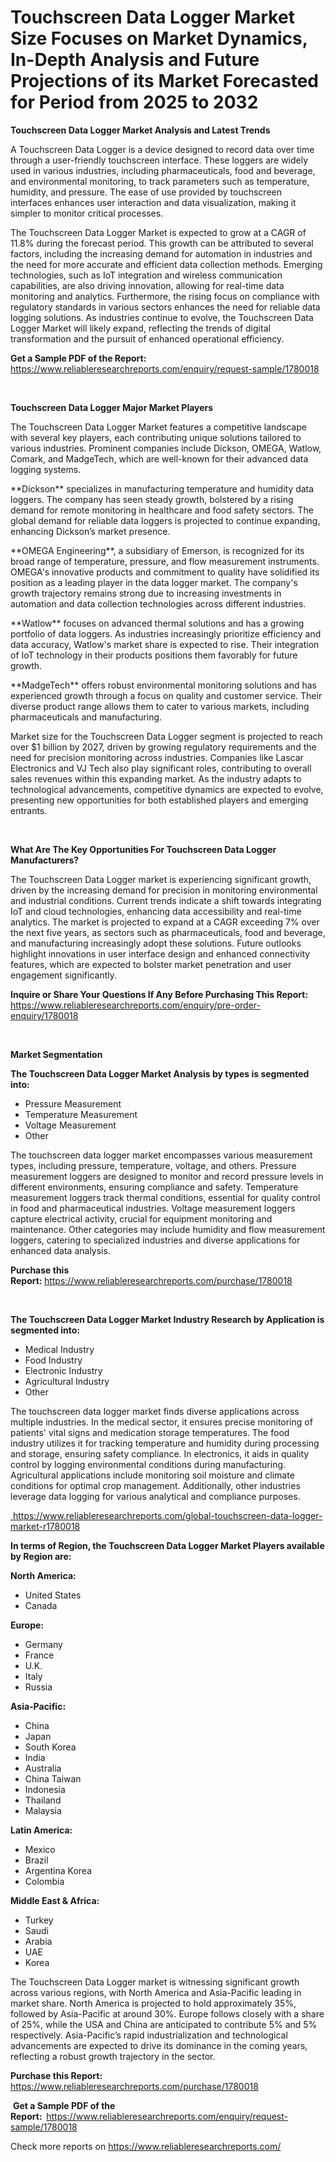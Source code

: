 <p><h1>Touchscreen Data Logger Market Size Focuses on Market Dynamics, In-Depth Analysis and Future Projections of its Market Forecasted for Period from 2025 to 2032</h1></p><p><strong>Touchscreen Data Logger Market Analysis and Latest Trends</strong></p>
<p><p>A Touchscreen Data Logger is a device designed to record data over time through a user-friendly touchscreen interface. These loggers are widely used in various industries, including pharmaceuticals, food and beverage, and environmental monitoring, to track parameters such as temperature, humidity, and pressure. The ease of use provided by touchscreen interfaces enhances user interaction and data visualization, making it simpler to monitor critical processes.</p><p>The Touchscreen Data Logger Market is expected to grow at a CAGR of 11.8% during the forecast period. This growth can be attributed to several factors, including the increasing demand for automation in industries and the need for more accurate and efficient data collection methods. Emerging technologies, such as IoT integration and wireless communication capabilities, are also driving innovation, allowing for real-time data monitoring and analytics. Furthermore, the rising focus on compliance with regulatory standards in various sectors enhances the need for reliable data logging solutions. As industries continue to evolve, the Touchscreen Data Logger Market will likely expand, reflecting the trends of digital transformation and the pursuit of enhanced operational efficiency.</p></p>
<p><strong>Get a Sample PDF of the Report:&nbsp;</strong> <a href="https://www.reliableresearchreports.com/enquiry/request-sample/1780018?utm_campaign=3517&utm_medium=2&utm_source=Github&utm_content=ia&utm_term=25032025&utm_id=touchscreen-data-logger">https://www.reliableresearchreports.com/enquiry/request-sample/1780018</a></p>
<p>&nbsp;</p>
<p><strong>Touchscreen Data Logger Major Market Players</strong></p>
<p><p>The Touchscreen Data Logger Market features a competitive landscape with several key players, each contributing unique solutions tailored to various industries. Prominent companies include Dickson, OMEGA, Watlow, Comark, and MadgeTech, which are well-known for their advanced data logging systems.</p><p>**Dickson** specializes in manufacturing temperature and humidity data loggers. The company has seen steady growth, bolstered by a rising demand for remote monitoring in healthcare and food safety sectors. The global demand for reliable data loggers is projected to continue expanding, enhancing Dickson’s market presence.</p><p>**OMEGA Engineering**, a subsidiary of Emerson, is recognized for its broad range of temperature, pressure, and flow measurement instruments. OMEGA's innovative products and commitment to quality have solidified its position as a leading player in the data logger market. The company's growth trajectory remains strong due to increasing investments in automation and data collection technologies across different industries.</p><p>**Watlow** focuses on advanced thermal solutions and has a growing portfolio of data loggers. As industries increasingly prioritize efficiency and data accuracy, Watlow's market share is expected to rise. Their integration of IoT technology in their products positions them favorably for future growth.</p><p>**MadgeTech** offers robust environmental monitoring solutions and has experienced growth through a focus on quality and customer service. Their diverse product range allows them to cater to various markets, including pharmaceuticals and manufacturing.</p><p>Market size for the Touchscreen Data Logger segment is projected to reach over $1 billion by 2027, driven by growing regulatory requirements and the need for precision monitoring across industries. Companies like Lascar Electronics and VJ Tech also play significant roles, contributing to overall sales revenues within this expanding market. As the industry adapts to technological advancements, competitive dynamics are expected to evolve, presenting new opportunities for both established players and emerging entrants.</p></p>
<p>&nbsp;</p>
<p><strong>What Are The Key Opportunities For Touchscreen Data Logger Manufacturers?</strong></p>
<p><p>The Touchscreen Data Logger market is experiencing significant growth, driven by the increasing demand for precision in monitoring environmental and industrial conditions. Current trends indicate a shift towards integrating IoT and cloud technologies, enhancing data accessibility and real-time analytics. The market is projected to expand at a CAGR exceeding 7% over the next five years, as sectors such as pharmaceuticals, food and beverage, and manufacturing increasingly adopt these solutions. Future outlooks highlight innovations in user interface design and enhanced connectivity features, which are expected to bolster market penetration and user engagement significantly.</p></p>
<p><strong>Inquire or Share Your Questions If Any Before Purchasing This Report:</strong> <a href="https://www.reliableresearchreports.com/enquiry/pre-order-enquiry/1780018?utm_campaign=3517&utm_medium=2&utm_source=Github&utm_content=ia&utm_term=25032025&utm_id=touchscreen-data-logger">https://www.reliableresearchreports.com/enquiry/pre-order-enquiry/1780018</a></p>
<p>&nbsp;</p>
<p><strong>Market Segmentation</strong></p>
<p><strong>The Touchscreen Data Logger Market Analysis by types is segmented into:</strong></p>
<p><ul><li>Pressure Measurement</li><li>Temperature Measurement</li><li>Voltage Measurement</li><li>Other</li></ul></p>
<p><p>The touchscreen data logger market encompasses various measurement types, including pressure, temperature, voltage, and others. Pressure measurement loggers are designed to monitor and record pressure levels in different environments, ensuring compliance and safety. Temperature measurement loggers track thermal conditions, essential for quality control in food and pharmaceutical industries. Voltage measurement loggers capture electrical activity, crucial for equipment monitoring and maintenance. Other categories may include humidity and flow measurement loggers, catering to specialized industries and diverse applications for enhanced data analysis.</p></p>
<p><strong>Purchase this Report:&nbsp;</strong><a href="https://www.reliableresearchreports.com/purchase/1780018?utm_campaign=3517&utm_medium=2&utm_source=Github&utm_content=ia&utm_term=25032025&utm_id=touchscreen-data-logger">https://www.reliableresearchreports.com/purchase/1780018</a></p>
<p>&nbsp;</p>
<p><strong>The Touchscreen Data Logger Market Industry Research by Application is segmented into:</strong></p>
<p><ul><li>Medical Industry</li><li>Food Industry</li><li>Electronic Industry</li><li>Agricultural Industry</li><li>Other</li></ul></p>
<p><p>The touchscreen data logger market finds diverse applications across multiple industries. In the medical sector, it ensures precise monitoring of patients' vital signs and medication storage temperatures. The food industry utilizes it for tracking temperature and humidity during processing and storage, ensuring safety compliance. In electronics, it aids in quality control by logging environmental conditions during manufacturing. Agricultural applications include monitoring soil moisture and climate conditions for optimal crop management. Additionally, other industries leverage data logging for various analytical and compliance purposes.</p></p>
<p><a href="https://www.reliableresearchreports.com/global-touchscreen-data-logger-market-r1780018?utm_campaign=3517&utm_medium=2&utm_source=Github&utm_content=ia&utm_term=25032025&utm_id=touchscreen-data-logger">&nbsp;https://www.reliableresearchreports.com/global-touchscreen-data-logger-market-r1780018</a></p>
<p><strong>In terms of Region, the Touchscreen Data Logger Market Players available by Region are:</strong></p>
<p>
    <p> <strong> North America: </strong>
        <ul>
            <li>United States</li>
            <li>Canada</li>
        </ul>
        </p> 
    <p> <strong> Europe: </strong>
        <ul>
            <li>Germany</li>
            <li>France</li>
            <li>U.K.</li>
            <li>Italy</li>
            <li>Russia</li>
        </ul>
        </p> 
    <p> <strong> Asia-Pacific: </strong>
        <ul>
            <li>China</li>
            <li>Japan</li>
            <li>South Korea</li>
            <li>India</li>
            <li>Australia</li>
            <li>China Taiwan</li>
            <li>Indonesia</li>
            <li>Thailand</li>
            <li>Malaysia</li>
        </ul>
        </p> 
    <p> <strong> Latin America: </strong>
        <ul>
            <li>Mexico</li>
            <li>Brazil</li>
            <li>Argentina Korea</li>
            <li>Colombia</li>
        </ul>
        </p> 
    <p> <strong> Middle East & Africa: </strong>
        <ul>
            <li>Turkey</li>
            <li>Saudi</li>
            <li>Arabia</li>
            <li>UAE</li>
            <li>Korea</li>
        </ul>
    </p>
    </p>
<p><p>The Touchscreen Data Logger market is witnessing significant growth across various regions, with North America and Asia-Pacific leading in market share. North America is projected to hold approximately 35%, followed by Asia-Pacific at around 30%. Europe follows closely with a share of 25%, while the USA and China are anticipated to contribute 5% and 5% respectively. Asia-Pacific’s rapid industrialization and technological advancements are expected to drive its dominance in the coming years, reflecting a robust growth trajectory in the sector.</p></p>
<p><strong>Purchase this Report: </strong><a href="https://www.reliableresearchreports.com/purchase/1780018?utm_campaign=3517&utm_medium=2&utm_source=Github&utm_content=ia&utm_term=25032025&utm_id=touchscreen-data-logger">https://www.reliableresearchreports.com/purchase/1780018</a></p>
<p>&nbsp;<strong>Get a Sample PDF of the Report:&nbsp;&nbsp;</strong><a href="https://www.reliableresearchreports.com/enquiry/request-sample/1780018?utm_campaign=3517&utm_medium=2&utm_source=Github&utm_content=ia&utm_term=25032025&utm_id=touchscreen-data-logger">https://www.reliableresearchreports.com/enquiry/request-sample/1780018</a></p>
<p><strong></strong></p>
<p>Check more reports on <a href="https://www.reliableresearchreports.com/?utm_campaign=3517&utm_medium=2&utm_source=Github&utm_content=ia&utm_term=25032025&utm_id=touchscreen-data-logger">https://www.reliableresearchreports.com/</a></p>